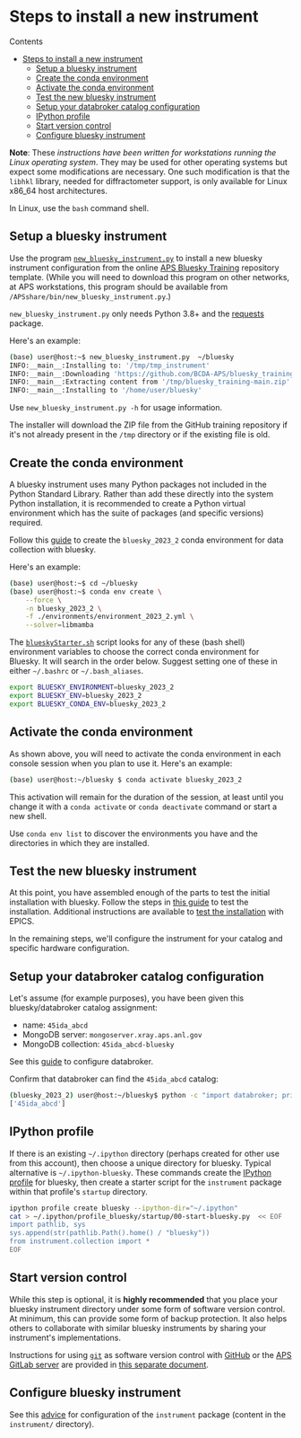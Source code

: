 # Steps to install a new instrument

Contents

- [Steps to install a new instrument](#steps-to-install-a-new-instrument)
  - [Setup a bluesky instrument](#setup-a-bluesky-instrument)
  - [Create the conda environment](#create-the-conda-environment)
  - [Activate the conda environment](#activate-the-conda-environment)
  - [Test the new bluesky instrument](#test-the-new-bluesky-instrument)
  - [Setup your databroker catalog configuration](#setup-your-databroker-catalog-configuration)
  - [IPython profile](#ipython-profile)
  - [Start version control](#start-version-control)
  - [Configure bluesky instrument](#configure-bluesky-instrument)

**Note**:  These *instructions have been written for workstations running the
Linux operating system*.  They may be used for other operating systems but
expect some modifications are necessary.  One such modification is that the
`libhkl` library, needed for diffractometer support, is only available for Linux
x86_64 host architectures.

In Linux, use the `bash` command shell.

## Setup a bluesky instrument

Use the program
[`new_bluesky_instrument.py`](https://github.com/BCDA-APS/bluesky_training/blob/main/resources/new_bluesky_instrument.py)
to install a new bluesky instrument configuration from the online [APS Bluesky
Training](https://github.com/BCDA-APS/bluesky_training) repository template.
(While you will need to download this program on other networks, at APS
workstations, this program should be available from
`/APSshare/bin/new_bluesky_instrument.py`.)

`new_bluesky_instrument.py` only needs Python 3.8+ and the
[requests](https://docs.python-requests.org/en/latest/index.html) package.

Here's an example:

```bash
(base) user@host:~$ new_bluesky_instrument.py  ~/bluesky
INFO:__main__:Installing to: '/tmp/tmp_instrument'
INFO:__main__:Downloading 'https://github.com/BCDA-APS/bluesky_training/archive/refs/heads/main.zip'
INFO:__main__:Extracting content from '/tmp/bluesky_training-main.zip'
INFO:__main__:Installing to '/home/user/bluesky'
```

Use `new_bluesky_instrument.py -h` for usage information.

The installer will download the ZIP file from the GitHub training repository if it's not already
present in the `/tmp` directory or if the existing file is old.

## Create the conda environment

A bluesky instrument uses many Python packages not included in the Python
Standard Library.  Rather than add these directly into the system Python
installation, it is recommended to create a Python virtual environment which has
the suite of packages (and specific versions) required.

Follow this [guide](./conda_environment.md) to create the `bluesky_2023_2` conda
environment for
data collection with bluesky.

Here's an example:

```bash
(base) user@host:~$ cd ~/bluesky
(base) user@host:~$ conda env create \
    --force \
    -n bluesky_2023_2 \
    -f ./environments/environment_2023_2.yml \
    --solver=libmamba
```

The [`blueskyStarter.sh`](../../blueskyStarter.sh) script looks for any of these
(bash shell) environment variables to choose the correct conda environment for
Bluesky.  It will search in the order below. Suggest setting one of these in
either `~/.bashrc` or `~/.bash_aliases`.

```bash
export BLUESKY_ENVIRONMENT=bluesky_2023_2
export BLUESKY_ENV=bluesky_2023_2
export BLUESKY_CONDA_ENV=bluesky_2023_2
```

## Activate the conda environment

<!-- TODO: Compare content here with similar content in bluesky/environments/admin -->

As shown above, you will need to activate the conda environment in each console
session when you plan to use it.  Here's an example:

```bash
(base) user@host:~/bluesky $ conda activate bluesky_2023_2
```

This activation will remain for the duration of the session, at least until you
change it with a `conda activate` or `conda deactivate` command or start a new
shell.

Use `conda env list` to discover the environments you have and the directories
in which they are installed.

## Test the new bluesky instrument

At this point, you have assembled enough of the parts to test the initial
installation with bluesky. Follow the steps in [this
guide](./test_new_bluesky_instrument.md) to test the installation.  Additional
instructions are available to [test the
installation](../bluesky/environments/admin/testing.md) with EPICS.

In the remaining steps, we'll configure the instrument for your catalog and
specific hardware configuration.

## Setup your databroker catalog configuration

Let's assume (for example purposes), you have been given this bluesky/databroker
catalog assignment:

- name: `45ida_abcd`
- MongoDB server: `mongoserver.xray.aps.anl.gov`
- MongoDB collection: `45ida_abcd-bluesky`

See this [guide](./configure_databroker.md) to configure databroker.

Confirm that databroker can find the `45ida_abcd` catalog:

```bash
(bluesky_2023_2) user@host:~/bluesky$ python -c "import databroker; print(list(databroker.catalog))"
['45ida_abcd']
```

## IPython profile

If there is an existing `~/.ipython` directory (perhaps created for other use
from this account), then choose a unique directory for bluesky.  Typical
alternative is `~/.ipython-bluesky`.  These commands create the
[IPython profile](https://ipython.readthedocs.io/en/stable/config/intro.html)
for bluesky, then create a starter script for the `instrument` package within that profile's `startup` directory.

```bash
ipython profile create bluesky --ipython-dir="~/.ipython"
cat > ~/.ipython/profile_bluesky/startup/00-start-bluesky.py  << EOF
import pathlib, sys
sys.append(str(pathlib.Path().home() / "bluesky"))
from instrument.collection import *
EOF
```

## Start version control

While this step is optional, it is **highly recommended** that you place your
bluesky instrument directory under some form of software version control.  At
minimum, this can provide some form of backup protection.  It also helps others
to collaborate with similar bluesky instruments by sharing your instrument's
implementations.

Instructions for using [`git`](https://git-scm.com/) as software version control
with [GitHub](https://github.com/) or the [APS GitLab
server](https://git.aps.anl.gov/) are provided in [this separate
document](./git-help.md).

## Configure bluesky instrument

See this [advice](./configure_bluesky_instrument.md) for configuration of the
`instrument` package (content in the `instrument/` directory).
